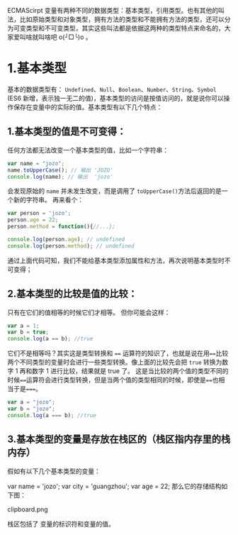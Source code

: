 <!-- @import "[TOC]" {cmd="toc" depthFrom=1 depthTo=6 orderedList=false} -->

ECMAScirpt 变量有两种不同的数据类型：基本类型，引用类型。也有其他的叫法，比如原始类型和对象类型，拥有方法的类型和不能拥有方法的类型，还可以分为可变类型和不可变类型，其实这些叫法都是依据这两种的类型特点来命名的，大家爱叫啥就叫啥吧 o(╯□╰)o 。

# 1.基本类型

基本的数据类型有： `Undefined`、`Null`、`Boolean`、`Number`、`String`、`Symbol` (ES6 新增，表示独一无二的值)，基本类型的访问是按值访问的，就是说你可以操作保存在变量中的实际的值。基本类型有以下几个特点：

## 1.基本类型的值是不可变得：

任何方法都无法改变一个基本类型的值，比如一个字符串：

```js
var name = "jozo";
name.toUpperCase(); // 输出 'JOZO'
console.log(name); // 输出  'jozo'
```

会发现原始的 `name` 并未发生改变，而是调用了 `toUpperCase()`方法后返回的是一个新的字符串。
再来看个：

```js
var person = 'jozo';
person.age = 22;
person.method = function(){//...};

console.log(person.age); // undefined
console.log(person.method); // undefined
```

通过上面代码可知，我们不能给基本类型添加属性和方法，再次说明基本类型时不可变得；

## 2.基本类型的比较是值的比较：

只有在它们的值相等的时候它们才相等。
但你可能会这样：

```js
var a = 1;
var b = true;
console.log(a == b); //true
```

它们不是相等吗？其实这是类型转换和 `==` 运算符的知识了，也就是说在用`==`比较两个不同类型的变量时会进行一些类型转换。像上面的比较先会把 `true` 转换为数字 1 再和数字 1 进行比较，结果就是 true 了。 这是当比较的两个值的类型不同的时候`==`运算符会进行类型转换，但是当两个值的类型相同的时候，即使是`==`也相当于是`===`。

```js
var a = "jozo";
var b = "jozo";
console.log(a === b); //true
```

## 3.基本类型的变量是存放在栈区的（栈区指内存里的栈内存）

假如有以下几个基本类型的变量：

var name = 'jozo';
var city = 'guangzhou';
var age = 22;
那么它的存储结构如下图：

clipboard.png

栈区包括了 变量的标识符和变量的值。
